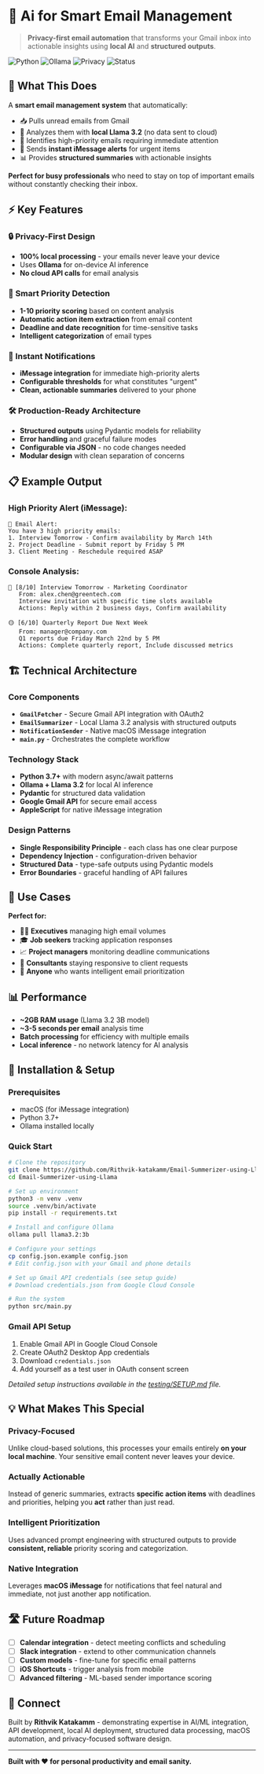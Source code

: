 # 📧 Ai for Smart Email Management

> **Privacy-first email automation** that transforms your Gmail inbox into actionable insights using **local AI** and **structured outputs**.

![Python](https://img.shields.io/badge/Python-3.7+-blue.svg)
![Ollama](https://img.shields.io/badge/Ollama-Local%20AI-green.svg)
![Privacy](https://img.shields.io/badge/Privacy-100%25%20Local-red.svg)
![Status](https://img.shields.io/badge/Status-Production%20Ready-brightgreen.svg)

## 🚀 **What This Does**

A **smart email management system** that automatically:
- 📥 Pulls unread emails from Gmail
- 🧠 Analyzes them with **local Llama 3.2** (no data sent to cloud)
- 🎯 Identifies high-priority emails requiring immediate attention
- 📱 Sends **instant iMessage alerts** for urgent items
- 📊 Provides **structured summaries** with actionable insights

**Perfect for busy professionals** who need to stay on top of important emails without constantly checking their inbox.

## ⚡ **Key Features**

### **🔒 Privacy-First Design**
- **100% local processing** - your emails never leave your device
- Uses **Ollama** for on-device AI inference
- **No cloud API calls** for email analysis

### **🎯 Smart Priority Detection**  
- **1-10 priority scoring** based on content analysis
- **Automatic action item extraction** from email content
- **Deadline and date recognition** for time-sensitive tasks
- **Intelligent categorization** of email types

### **📱 Instant Notifications**
- **iMessage integration** for immediate high-priority alerts
- **Configurable thresholds** for what constitutes "urgent"
- **Clean, actionable summaries** delivered to your phone

### **🛠️ Production-Ready Architecture**
- **Structured outputs** using Pydantic models for reliability
- **Error handling** and graceful failure modes
- **Configurable via JSON** - no code changes needed
- **Modular design** with clean separation of concerns

## 📋 **Example Output**

### High Priority Alert (iMessage):
```
📧 Email Alert:
You have 3 high priority emails:
1. Interview Tomorrow - Confirm availability by March 14th
2. Project Deadline - Submit report by Friday 5 PM  
3. Client Meeting - Reschedule required ASAP
```

### Console Analysis:
```
🔴 [8/10] Interview Tomorrow - Marketing Coordinator
   From: alex.chen@greentech.com
   Interview invitation with specific time slots available
   Actions: Reply within 2 business days, Confirm availability

🟡 [6/10] Quarterly Report Due Next Week  
   From: manager@company.com
   Q1 reports due Friday March 22nd by 5 PM
   Actions: Complete quarterly report, Include discussed metrics
```

## 🏗️ **Technical Architecture**

### **Core Components**
- **`GmailFetcher`** - Secure Gmail API integration with OAuth2
- **`EmailSummarizer`** - Local Llama 3.2 analysis with structured outputs  
- **`NotificationSender`** - Native macOS iMessage integration
- **`main.py`** - Orchestrates the complete workflow

### **Technology Stack**
- **Python 3.7+** with modern async/await patterns
- **Ollama + Llama 3.2** for local AI inference
- **Pydantic** for structured data validation
- **Google Gmail API** for secure email access
- **AppleScript** for native iMessage integration

### **Design Patterns**
- **Single Responsibility Principle** - each class has one clear purpose
- **Dependency Injection** - configuration-driven behavior
- **Structured Data** - type-safe outputs using Pydantic models
- **Error Boundaries** - graceful handling of API failures

## 🎯 **Use Cases**

**Perfect for:**
- 👨‍💼 **Executives** managing high email volumes
- 🎓 **Job seekers** tracking application responses  
- 📈 **Project managers** monitoring deadline communications
- 🏢 **Consultants** staying responsive to client requests
- 🚀 **Anyone** who wants intelligent email prioritization

## 📊 **Performance**

- **~2GB RAM usage** (Llama 3.2 3B model)
- **~3-5 seconds per email** analysis time
- **Batch processing** for efficiency with multiple emails
- **Local inference** - no network latency for AI analysis

## 🔧 **Installation & Setup**

### **Prerequisites**
- macOS (for iMessage integration)
- Python 3.7+
- Ollama installed locally

### **Quick Start**
```bash
# Clone the repository
git clone https://github.com/Rithvik-katakamm/Email-Summerizer-using-Llama.git
cd Email-Summerizer-using-Llama

# Set up environment
python3 -m venv .venv
source .venv/bin/activate
pip install -r requirements.txt

# Install and configure Ollama
ollama pull llama3.2:3b

# Configure your settings
cp config.json.example config.json
# Edit config.json with your Gmail and phone details

# Set up Gmail API credentials (see setup guide)
# Download credentials.json from Google Cloud Console

# Run the system
python src/main.py
```

### **Gmail API Setup**
1. Enable Gmail API in Google Cloud Console
2. Create OAuth2 Desktop App credentials  
3. Download `credentials.json`
4. Add yourself as a test user in OAuth consent screen

*Detailed setup instructions available in the [testing/SETUP.md](testing/SETUP.md) file.*

## 💡 **What Makes This Special**

### **Privacy-Focused**
Unlike cloud-based solutions, this processes your emails entirely **on your local machine**. Your sensitive email content never leaves your device.

### **Actually Actionable**  
Instead of generic summaries, extracts **specific action items** with deadlines and priorities, helping you **act** rather than just read.

### **Intelligent Prioritization**
Uses advanced prompt engineering with structured outputs to provide **consistent, reliable** priority scoring and categorization.

### **Native Integration**
Leverages **macOS iMessage** for notifications that feel natural and immediate, not just another app notification.

## 🛣️ **Future Roadmap**

- [ ] **Calendar integration** - detect meeting conflicts and scheduling
- [ ] **Slack integration** - extend to other communication channels  
- [ ] **Custom models** - fine-tune for specific email patterns
- [ ] **iOS Shortcuts** - trigger analysis from mobile
- [ ] **Advanced filtering** - ML-based sender importance scoring

## 🔗 **Connect**

Built by **Rithvik Katakamm** - demonstrating expertise in AI/ML integration, API development, local AI deployment, structured data processing, macOS automation, and privacy-focused software design.

---

**Built with ❤️ for personal productivity and email sanity.**
